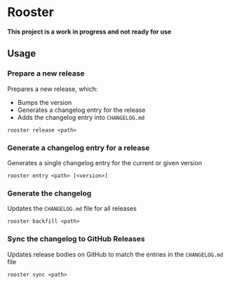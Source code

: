 # Rooster

**This project is a work in progress and not ready for use**

## Usage

### Prepare a new release

Prepares a new release, which:

- Bumps the version
- Generates a changelog entry for the release
- Adds the changelog entry into `CHANGELOG.md`

```
rooster release <path>
```

### Generate a changelog entry for a release

Generates a single changelog entry for the current or given version

```
rooster entry <path> [<version>]
```

### Generate the changelog

Updates the `CHANGELOG.md` file for all releases

```
rooster backfill <path>
```

### Sync the changelog to GitHub Releases

Updates release bodies on GitHub to match the entries in the `CHANGELOG.md` file

```
rooster sync <path>
```
